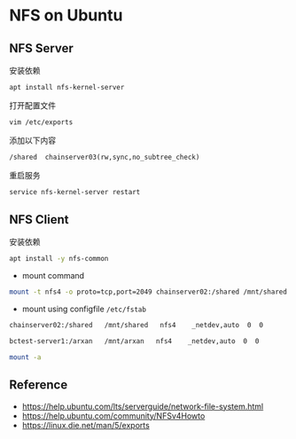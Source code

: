 # NFS on Ubuntu

## NFS Server

安装依赖

```bash
apt install nfs-kernel-server
```

打开配置文件

```bash
vim /etc/exports
```

添加以下内容

```txt
/shared  chainserver03(rw,sync,no_subtree_check)
```

重启服务

```bash
service nfs-kernel-server restart
```

## NFS Client

安装依赖

```bash
apt install -y nfs-common
```

- mount command

```bash
mount -t nfs4 -o proto=tcp,port=2049 chainserver02:/shared /mnt/shared
```

- mount using configfile ```/etc/fstab```

```txt
chainserver02:/shared   /mnt/shared   nfs4    _netdev,auto  0  0

bctest-server1:/arxan   /mnt/arxan   nfs4    _netdev,auto  0  0
```

```bash
mount -a
```

## Reference

- <https://help.ubuntu.com/lts/serverguide/network-file-system.html>
- <https://help.ubuntu.com/community/NFSv4Howto>
- <https://linux.die.net/man/5/exports>
